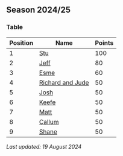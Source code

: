 ## Season 2024/25

### Table

| Position | Name                                                                    | Points |
|----------|-------------------------------------------------------------------------|--------|
| 1        | [Stu](/premier-league-predictions/people/stu)                           | 100    |
| 2        | [Jeff](/premier-league-predictions/people/jeff)                         | 80     |
| 3        | [Esme](/premier-league-predictions/people/esme)                         | 60     |
| 4        | [Richard and Jude](/premier-league-predictions/people/richard-and-jude) | 50     |
| 5        | [Josh](/premier-league-predictions/people/josh)                         | 50     | 
| 6        | [Keefe](/premier-league-predictions/people/keefe)                       | 50     | 
| 7        | [Matt](/premier-league-predictions/people/matt)                         | 50     | 
| 8        | [Callum](/premier-league-predictions/people/callum)                     | 50     | 
| 9        | [Shane](/premier-league-predictions/people/shame)                       | 50     |  

*Last updated: 19 August 2024*

